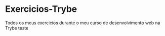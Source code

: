 # Exercicios-Trybe
Todos os meus exercicios durante o meu curso de desenvolvimento web na Trybe
teste
